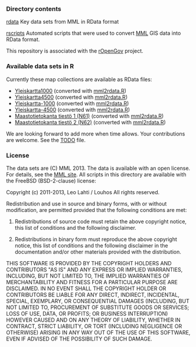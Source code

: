 ### Directory contents

[rdata](rdata) Key data sets from MML in RData format

[rscripts](rscripts) Automated scripts that were used to convert [MML](http://www.maanmittauslaitos.fi/aineistot-palvelut/latauspalvelut/avoimien-aineistojen-tiedostopalvelu) GIS data into RData format. 

This repository is associated with the [rOpenGov](http://ropengov.github.io/) project.

### Available data sets in R

Currently these map collections are available as RData files:

 * [Yleiskartta1000](http://www.maanmittauslaitos.fi/digituotteet/yleiskartta-11-000-000) (converted with [mml2rdata.R](rscripts/MML/mml2rdata.R))
 * [Yleiskartta4500](http://www.maanmittauslaitos.fi/digituotteet/yleiskartta-14-500-000) (converted with [mml2rdata.R](rscripts/MML/mml2rdata.R))
 * [Yleiskartta-1000](http://www.maanmittauslaitos.fi/digituotteet/yleiskartta-11-000-000) (converted with [mml2rdata.R](rscripts/Kapsi/kapsi2rdata.R))
 * [Yleiskartta-4500](http://www.maanmittauslaitos.fi/digituotteet/yleiskartta-14-500-000) (converted with [mml2rdata.R](rscripts/Kapsi/kapsi2rdata.R))
 * [Maastotietokanta tiestö 1 (N61)](http://kartat.kapsi.fi/files/maastotietokanta/tiesto_osoitteilla/etrs89/shp/N61.shp.zip) (converted with [mml2rdata.R](rscripts/Kapsi/kapsi2rdata.R))
 * [Maastotietokanta tiestö 2 (N62)](http://kartat.kapsi.fi/files/maastotietokanta/tiesto_osoitteilla/etrs89/shp/N62.shp.zip) (converted with [mml2rdata.R](rscripts/Kapsi/kapsi2rdata.R))


We are looking forward to add more when time allows. Your
contributions are welcome. See the [TODO](rscripts/Kapsi/TODO) file.


### License

The data sets are (C) MML 2013. The data is available with an open license. For details, see the [MML site](http://www.maanmittauslaitos.fi/node/6417). All scripts in this directory are available with the FreeBSD (BSD-2-clause) license:

Copyright (c) 2011-2013, Leo Lahti / Louhos
All rights reserved.

Redistribution and use in source and binary forms, with or without modification, are permitted provided that the following conditions are met:

1. Redistributions of source code must retain the above copyright notice, this list of conditions and the following disclaimer.

2. Redistributions in binary form must reproduce the above copyright notice, this list of conditions and the following disclaimer in the documentation and/or other materials provided with the distribution.

THIS SOFTWARE IS PROVIDED BY THE COPYRIGHT HOLDERS AND CONTRIBUTORS "AS IS" AND ANY EXPRESS OR IMPLIED WARRANTIES, INCLUDING, BUT NOT LIMITED TO, THE IMPLIED WARRANTIES OF MERCHANTABILITY AND FITNESS FOR A PARTICULAR PURPOSE ARE DISCLAIMED. IN NO EVENT SHALL THE COPYRIGHT HOLDER OR CONTRIBUTORS BE LIABLE FOR ANY DIRECT, INDIRECT, INCIDENTAL, SPECIAL, EXEMPLARY, OR CONSEQUENTIAL DAMAGES (INCLUDING, BUT NOT LIMITED TO, PROCUREMENT OF SUBSTITUTE GOODS OR SERVICES; LOSS OF USE, DATA, OR PROFITS; OR BUSINESS INTERRUPTION) HOWEVER CAUSED AND ON ANY THEORY OF LIABILITY, WHETHER IN CONTRACT, STRICT LIABILITY, OR TORT (INCLUDING NEGLIGENCE OR OTHERWISE) ARISING IN ANY WAY OUT OF THE USE OF THIS SOFTWARE, EVEN IF ADVISED OF THE POSSIBILITY OF SUCH DAMAGE.

